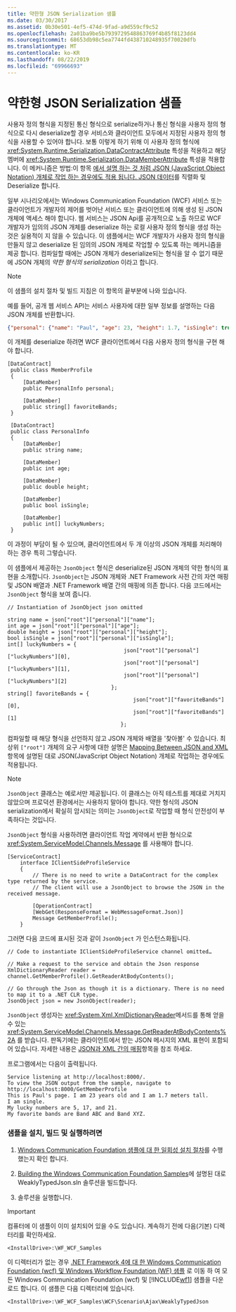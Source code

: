 ```yaml
---
title: 약한형 JSON Serialization 샘플
ms.date: 03/30/2017
ms.assetid: 0b30e501-4ef5-474d-9fad-a9d559cf9c52
ms.openlocfilehash: 2a01ba9be5b7939729548863769f4b85f8123dd4
ms.sourcegitcommit: 68653db98c5ea7744fd438710248935f70020dfb
ms.translationtype: MT
ms.contentlocale: ko-KR
ms.lasthandoff: 08/22/2019
ms.locfileid: "69966693"
---
```

# <a name="weakly-typed-json-serialization-sample"></a>약한형 JSON Serialization 샘플
사용자 정의 형식을 지정된 통신 형식으로 serialize하거나 통신 형식을 사용자 정의 형식으로 다시 deserialize할 경우 서비스와 클라이언트 모두에서 지정된 사용자 정의 형식을 사용할 수 있어야 합니다. 보통 이렇게 하기 위해 이 사용자 정의 형식에 <xref:System.Runtime.Serialization.DataContractAttribute> 특성을 적용하고 해당 멤버에 <xref:System.Runtime.Serialization.DataMemberAttribute> 특성을 적용합니다. 이 메커니즘은 방법:이 항목 [에서 설명 하는 것 처럼 JSON (JavaScript Object Notation) 개체로 작업 하는 경우에도 적용 됩니다. JSON 데이터](../../../../docs/framework/wcf/feature-details/how-to-serialize-and-deserialize-json-data.md)를 직렬화 및 Deserialize 합니다.  
  
 일부 시나리오에서는 Windows Communication Foundation (WCF) 서비스 또는 클라이언트가 개발자의 제어를 벗어난 서비스 또는 클라이언트에 의해 생성 된 JSON 개체에 액세스 해야 합니다. 웹 서비스는 JSON Api를 공개적으로 노출 하므로 WCF 개발자가 임의의 JSON 개체를 deserialize 하는 로컬 사용자 정의 형식을 생성 하는 것은 실용적이 지 않을 수 있습니다. 이 샘플에서는 WCF 개발자가 사용자 정의 형식을 만들지 않고 deserialize 된 임의의 JSON 개체로 작업할 수 있도록 하는 메커니즘을 제공 합니다. 컴파일할 때에는 JSON 개체가 deserialize되는 형식을 알 수 없기 때문에 JSON 개체의 *약한 형식의 serialization* 이라고 합니다.  
  
> [!NOTE]
> 이 샘플의 설치 절차 및 빌드 지침은 이 항목의 끝부분에 나와 있습니다.  
  
 예를 들어, 공개 웹 서비스 API는 서비스 사용자에 대한 일부 정보를 설명하는 다음 JSON 개체를 반환합니다.  
  
```json  
{"personal": {"name": "Paul", "age": 23, "height": 1.7, "isSingle": true, "luckyNumbers": [5,17,21]}, "favoriteBands": ["Band ABC", "Band XYZ"]}  
```  
  
 이 개체를 deserialize 하려면 WCF 클라이언트에서 다음 사용자 정의 형식을 구현 해야 합니다.  
  
```  
[DataContract]  
 public class MemberProfile  
 {  
     [DataMember]  
     public PersonalInfo personal;  
  
     [DataMember]  
     public string[] favoriteBands;  
 }  
  
 [DataContract]  
 public class PersonalInfo  
 {  
     [DataMember]  
     public string name;  
  
     [DataMember]  
     public int age;  
  
     [DataMember]  
     public double height;  
  
     [DataMember]  
     public bool isSingle;  
  
     [DataMember]  
     public int[] luckyNumbers;  
 }  
```  
  
 이 과정이 부담이 될 수 있으며, 클라이언트에서 두 개 이상의 JSON 개체를 처리해야 하는 경우 특히 그렇습니다.  
  
 이 샘플에서 제공하는 `JsonObject` 형식은 deserialize된 JSON 개체의 약한 형식의 표현을 소개합니다. `JsonObject`는 JSON 개체와 .NET Framework 사전 간의 자연 매핑 및 JSON 배열과 .NET Framework 배열 간의 매핑에 의존 합니다. 다음 코드에서는 `JsonObject` 형식을 보여 줍니다.  
  
```  
// Instantiation of JsonObject json omitted  
  
string name = json["root"]["personal"]["name"];  
int age = json["root"]["personal"]["age"];  
double height = json["root"]["personal"]["height"];  
bool isSingle = json["root"]["personal"]["isSingle"];  
int[] luckyNumbers = {  
                                     json["root"]["personal"]["luckyNumbers"][0],  
                                     json["root"]["personal"]["luckyNumbers"][1],  
                                     json["root"]["personal"]["luckyNumbers"][2]   
                                 };  
string[] favoriteBands = {  
                                        json["root"]["favoriteBands"][0],  
                                        json["root"]["favoriteBands"][1]  
                                    };  
```  
  
 컴파일할 때 해당 형식을 선언하지 않고 JSON 개체와 배열을 '찾아볼' 수 있습니다. 최상위 `["root"]` 개체의 요구 사항에 대한 설명은 [Mapping Between JSON and XML](../../../../docs/framework/wcf/feature-details/mapping-between-json-and-xml.md)항목에 설명된 대로 JSON(JavaScript Object Notation) 개체로 작업하는 경우에도 적용됩니다.  
  
> [!NOTE]
> `JsonObject` 클래스는 예로서만 제공됩니다. 이 클래스는 아직 테스트를 제대로 거치지 않았으며 프로덕션 환경에서는 사용하지 말아야 합니다. 약한 형식의 JSON serialization에서 확실히 암시되는 의미는 `JsonObject`로 작업할 때 형식 안전성이 부족하다는 것입니다.  
  
 `JsonObject` 형식을 사용하려면 클라이언트 작업 계약에서 반환 형식으로 <xref:System.ServiceModel.Channels.Message> 를 사용해야 합니다.  
  
```  
[ServiceContract]  
    interface IClientSideProfileService  
    {  
        // There is no need to write a DataContract for the complex type returned by the service.  
        // The client will use a JsonObject to browse the JSON in the received message.  
  
        [OperationContract]  
        [WebGet(ResponseFormat = WebMessageFormat.Json)]  
        Message GetMemberProfile();  
    }  
```  
  
 그러면 다음 코드에 표시된 것과 같이 `JsonObject` 가 인스턴스화됩니다.  
  
```  
// Code to instantiate IClientSideProfileService channel omitted…  
  
// Make a request to the service and obtain the Json response  
XmlDictionaryReader reader = channel.GetMemberProfile().GetReaderAtBodyContents();  
  
// Go through the Json as though it is a dictionary. There is no need to map it to a .NET CLR type.  
JsonObject json = new JsonObject(reader);  
```  
  
 `JsonObject` 생성자는 <xref:System.Xml.XmlDictionaryReader>메서드를 통해 얻을 수 있는 <xref:System.ServiceModel.Channels.Message.GetReaderAtBodyContents%2A> 를 받습니다. 판독기에는 클라이언트에서 받는 JSON 메시지의 XML 표현이 포함되어 있습니다. 자세한 내용은 [JSON과 XML 간의 매핑](../../../../docs/framework/wcf/feature-details/mapping-between-json-and-xml.md)항목을 참조 하세요.  
  
 프로그램에서는 다음이 출력됩니다.  
  
```  
Service listening at http://localhost:8000/.  
To view the JSON output from the sample, navigate to http://localhost:8000/GetMemberProfile  
This is Paul's page. I am 23 years old and I am 1.7 meters tall.  
I am single.  
My lucky numbers are 5, 17, and 21.  
My favorite bands are Band ABC and Band XYZ.  
```  
  
### <a name="to-set-up-build-and-run-the-sample"></a>샘플을 설치, 빌드 및 실행하려면  
  
1. [Windows Communication Foundation 샘플에 대 한 일회성 설치 절차](../../../../docs/framework/wcf/samples/one-time-setup-procedure-for-the-wcf-samples.md)를 수행 했는지 확인 합니다.  
  
2. [Building the Windows Communication Foundation Samples](../../../../docs/framework/wcf/samples/building-the-samples.md)에 설명된 대로 WeaklyTypedJson.sln 솔루션을 빌드합니다.  
  
3. 솔루션을 실행합니다.  
  
> [!IMPORTANT]
>  컴퓨터에 이 샘플이 이미 설치되어 있을 수도 있습니다. 계속하기 전에 다음(기본) 디렉터리를 확인하세요.  
>   
>  `<InstallDrive>:\WF_WCF_Samples`  
>   
>  이 디렉터리가 없는 경우 [.NET Framework 4에 대 한 Windows Communication Foundation (wcf) 및 Windows Workflow Foundation (WF) 샘플](https://go.microsoft.com/fwlink/?LinkId=150780) 로 이동 하 여 모든 Windows Communication Foundation (wcf) 및 [!INCLUDE[wf1](../../../../includes/wf1-md.md)] 샘플을 다운로드 합니다. 이 샘플은 다음 디렉터리에 있습니다.  
>   
>  `<InstallDrive>:\WF_WCF_Samples\WCF\Scenario\Ajax\WeaklyTypedJson`  
